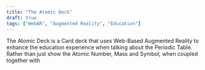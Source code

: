 ```yaml
---
title: "The Atomic Deck"
draft: true
tags: ["WebAR", "Augmented Reality", "Education"]
---
```


The Atomic Deck is a Card deck that uses Web-Based Augmented Reality to enhance the education experience when talking about the Periodic Table. Rather than just show the Atomic Number, Mass and Symbol, when coupled together with 